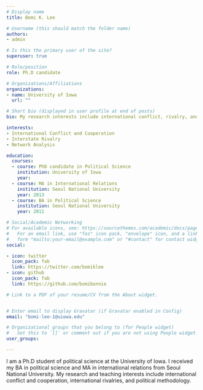 ```yaml
---
# Display name
title: Bomi K. Lee

# Username (this should match the folder name)
authors:
- admin

# Is this the primary user of the site?
superuser: true

# Role/position
role: Ph.D candidate

# Organizations/Affiliations
organizations:
- name: University of Iowa
  url: ""

# Short bio (displayed in user profile at end of posts)
bio: My research interests include international conflict, rivalry, and political methodology.

interests:
- International Conflict and Cooperation
- Interstate Rivalry
- Network Analysis

education:
  courses:
  - course: PhD candidate in Political Science
    institution: University of Iowa
    year: 
  - course: MA in International Relations
    institution: Seoul National University
    year: 2013
  - course: BA in Political Science
    institution: Seoul National University
    year: 2011

# Social/Academic Networking
# For available icons, see: https://sourcethemes.com/academic/docs/page-builder/#icons
#   For an email link, use "fas" icon pack, "envelope" icon, and a link in the
#   form "mailto:your-email@example.com" or "#contact" for contact widget.
social:

- icon: twitter
  icon_pack: fab
  link: https://twitter.com/bomiklee
- icon: github
  icon_pack: fab
  link: https://github.com/bomibonnie

# Link to a PDF of your resume/CV from the About widget.


# Enter email to display Gravatar (if Gravatar enabled in Config)
email: "bomi-lee-1@uiowa.edu"

# Organizational groups that you belong to (for People widget)
#   Set this to `[]` or comment out if you are not using People widget.
user_groups:

---
```


I am a Ph.D student of political science at the University of Iowa. I received my BA in political science and MA in international relations from Seoul National University. My research and teaching interests include international conflict and cooperation, international rivalries, and political methodology.
